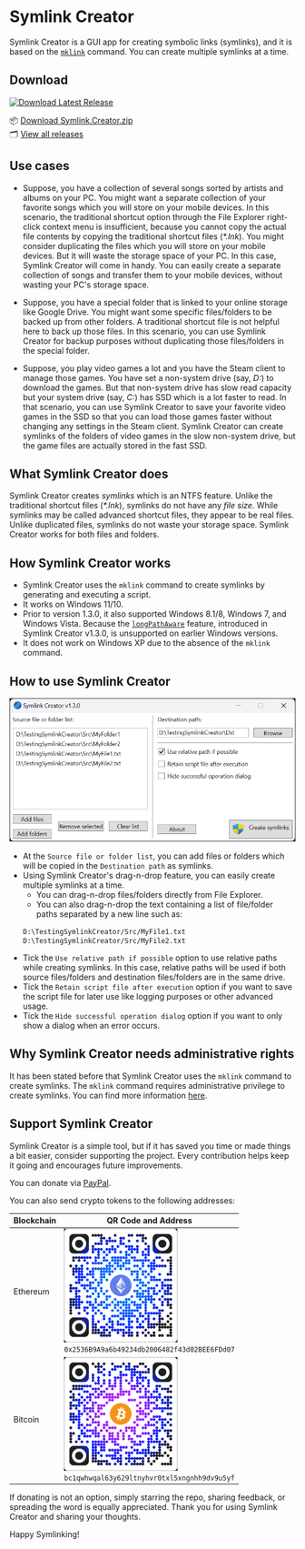 # Symlink Creator
Symlink Creator is a GUI app for creating symbolic links (symlinks), and it is based on the [`mklink`](https://learn.microsoft.com/en-us/windows-server/administration/windows-commands/mklink) command. You can create multiple symlinks at a time.

## Download

[![Download Latest Release](https://img.shields.io/badge/Download-Latest--Version-blue?style=for-the-badge&logo=github)](https://github.com/arnobpl/SymlinkCreator/releases/latest/download/Symlink.Creator.zip)

📦 [Download Symlink.Creator.zip](https://github.com/arnobpl/SymlinkCreator/releases/latest/download/Symlink.Creator.zip)  
🗂️ [View all releases](https://github.com/arnobpl/SymlinkCreator/releases)

## Use cases
- Suppose, you have a collection of several songs sorted by artists and albums on your PC. You might want a separate collection of your favorite songs which you will store on your mobile devices. In this scenario, the traditional shortcut option through the File Explorer right-click context menu is insufficient, because you cannot copy the actual file contents by copying the traditional shortcut files (*\*.lnk*). You might consider duplicating the files which you will store on your mobile devices. But it will waste the storage space of your PC. In this case, Symlink Creator will come in handy. You can easily create a separate collection of songs and transfer them to your mobile devices, without wasting your PC's storage space.

- Suppose, you have a special folder that is linked to your online storage like Google Drive. You might want some specific files/folders to be backed up from other folders. A traditional shortcut file is not helpful here to back up those files. In this scenario, you can use Symlink Creator for backup purposes without duplicating those files/folders in the special folder.

- Suppose, you play video games a lot and you have the Steam client to manage those games. You have set a non-system drive (say, *D:*) to download the games. But that non-system drive has slow read capacity but your system drive (say, *C:*) has SSD which is a lot faster to read. In that scenario, you can use Symlink Creator to save your favorite video games in the SSD so that you can load those games faster without changing any settings in the Steam client. Symlink Creator can create symlinks of the folders of video games in the slow non-system drive, but the game files are actually stored in the fast SSD.

## What Symlink Creator does
Symlink Creator creates *symlinks* which is an NTFS feature. Unlike the traditional shortcut files (*\*.lnk*), symlinks do not have any *file size*. While symlinks may be called advanced shortcut files, they appear to be real files. Unlike duplicated files, symlinks do not waste your storage space. Symlink Creator works for both files and folders.

## How Symlink Creator works
- Symlink Creator uses the `mklink` command to create symlinks by generating and executing a script.
- It works on Windows 11/10.
- Prior to version 1.3.0, it also supported Windows 8.1/8, Windows 7, and Windows Vista. Because the [`longPathAware`](https://learn.microsoft.com/en-us/windows/win32/fileio/maximum-file-path-limitation?tabs=registry#enable-long-paths-in-windows-10-version-1607-and-later) feature, introduced in Symlink Creator v1.3.0, is unsupported on earlier Windows versions.
- It does not work on Windows XP due to the absence of the `mklink` command.

## How to use Symlink Creator
![Screenshot](SymlinkCreator/_ReadMe/Screenshot.png "Screenshot of Symlink Creator")
- At the `Source file or folder list`, you can add files or folders which will be copied in the `Destination path` as symlinks.
- Using Symlink Creator's drag-n-drop feature, you can easily create multiple symlinks at a time.
  - You can drag-n-drop files/folders directly from File Explorer.
  - You can also drag-n-drop the text containing a list of file/folder paths separated by a new line such as:
  ```
  D:\TestingSymlinkCreator/Src/MyFile1.txt
  D:\TestingSymlinkCreator/Src/MyFile2.txt
  ```
- Tick the `Use relative path if possible` option to use relative paths while creating symlinks. In this case, relative paths will be used if both source files/folders and destination files/folders are in the same drive.
- Tick the `Retain script file after execution` option if you want to save the script file for later use like logging purposes or other advanced usage.
- Tick the `Hide successful operation dialog` option if you want to only show a dialog when an error occurs.

## Why Symlink Creator needs administrative rights
It has been stated before that Symlink Creator uses the `mklink` command to create symlinks. The `mklink` command requires administrative privilege to create symlinks. You can find more information [here](https://learn.microsoft.com/en-us/windows/security/threat-protection/security-policy-settings/create-symbolic-links).

## Support Symlink Creator
Symlink Creator is a simple tool, but if it has saved you time or made things a bit easier, consider supporting the project. Every contribution helps keep it going and encourages future improvements.

You can donate via [PayPal](https://paypal.me/arnobpl).

You can also send crypto tokens to the following addresses:

<table>
  <thead>
    <tr>
      <th>Blockchain</th>
      <th>QR Code and Address</th>
    </tr>
  </thead>
  <tbody>
    <tr>
      <td>Ethereum</td>
      <td>
        <img src="SymlinkCreator/_ReadMe/QR-Ethereum.png" alt="Ethereum QR Code" width="200"><br>
        <code>0x2536B9A9a6b49234db2006482f43d02BEE6FDd07</code>
      </td>
    </tr>
    <tr>
      <td>Bitcoin</td>
      <td>
        <img src="SymlinkCreator/_ReadMe/QR-Bitcoin.png" alt="Bitcoin QR Code" width="200"><br>
        <code>bc1qwhwqal63y629ltnyhvr0txl5xngnhh9dv9u5yf</code>
      </td>
    </tr>
  </tbody>
</table>

If donating is not an option, simply starring the repo, sharing feedback, or spreading the word is equally appreciated. Thank you for using Symlink Creator and sharing your thoughts.

Happy Symlinking!
